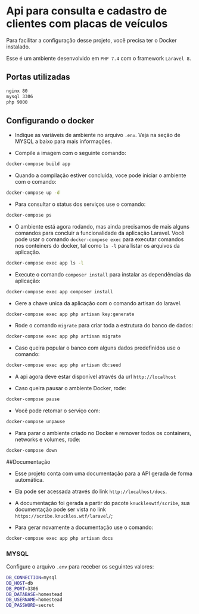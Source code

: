 # Api para consulta e cadastro de clientes com placas de veículos
Para facilitar a configuração desse projeto, você precisa ter o Docker instalado.

Esse é um ambiente desenvolvido em `PHP 7.4` com o framework `Laravel 8`.

## Portas utilizadas

```bash
nginx 80
mysql 3306
php 9000
```

## Configurando o docker

- Indique as variáveis de ambiente no arquivo `.env`. Veja na seção de MYSQL a baixo para mais informações.

- Compile a imagem com o seguinte comando:

```bash
docker-compose build app
```

- Quando a compilação estiver concluída, voce pode iniciar o ambiente com o comando:

```bash
docker-compose up -d
```

- Para consultar o status dos serviços use o comando:

```bash
docker-compose ps
```

- O ambiente está agora rodando, mas ainda precisamos de mais alguns comandos para concluir a funcionalidade da aplicação Laravel.
Você pode usar o comando `docker-compose exec` para executar comandos nos conteiners do docker, tal como `ls -l` para listar os arquivos da aplicação.
```bash
docker-compose exec app ls -l
```

- Execute o comando `composer install` para instalar as dependências da aplicação:

```bash
docker-compose exec app composer install
```

- Gere a chave unica da aplicação com o comando artisan do laravel.
```bash
docker-compose exec app php artisan key:generate
```

- Rode o comando `migrate` para criar toda a estrutura do banco de dados:
```sh
docker-compose exec app php artisan migrate
```


- Caso queira popular o banco com alguns dados predefinidos use o comando:
```sh
docker-compose exec app php artisan db:seed
```

- A api agora deve estar disponível através da url  `http://localhost`
  
- Caso queira pausar o ambiente Docker, rode:

```bash
docker-compose pause
```

- Você pode retomar o serviço com:

```bash
docker-compose unpause
```

- Para parar o ambiente criado no Docker e remover todos os  containers, networks e volumes, rode:

```bash
docker-compose down
```

##Documentação
- Esse projeto conta com uma documentação para a API gerada de forma automática.
- Ela pode ser acessada através do link  `http://localhost/docs`. 
- A documentação foi gerada a partir do pacote `knuckleswtf/scribe`, sua documentação pode ser vista no link `https://scribe.knuckles.wtf/laravel/`;
  

- Para gerar novamente a documentação use o comando: 
```bash
docker-compose exec app php artisan docs
```

### MYSQL

Configure o arquivo `.env` para receber os seguintes valores:

```bash
DB_CONNECTION=mysql
DB_HOST=db
DB_PORT=3306
DB_DATABASE=homestead
DB_USERNAME=homestead
DB_PASSWORD=secret
```
